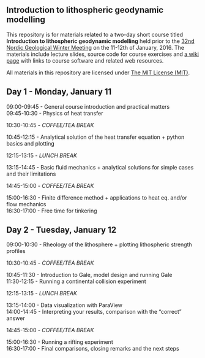 ## Introduction to lithospheric geodynamic modelling

This repository is for materials related to a two-day short course titled **Introduction to lithospheric geodynamic modelling** held prior to the [32nd Nordic Geological Winter Meeting](http://www.geologinenseura.fi/winter_meeting/ ) on the 11-12th of January, 2016.
The materials include lecture slides, source code for course exercises and [a wiki page](https://github.com/HUGG/NGWM2016-modelling-course/wiki) with links to course software and related web resources.

All materials in this repository are licensed under [The MIT License (MIT)](https://github.com/HUGG/NGWM2016-modelling-course/blob/master/LICENSE ).

Day 1 - Monday, January 11
---
09:00-09:45 - General course introduction and practical matters<br/>
09:45-10:30 - Physics of heat transfer

10:30-10:45 - *COFFEE/TEA BREAK*

10:45-12:15 - Analytical solution of the heat transfer equation + python basics and plotting

12:15-13:15 - *LUNCH BREAK*

13:15-14:45 - Basic fluid mechanics + analytical solutions for simple cases and their limitations

14:45-15:00 - *COFFEE/TEA BREAK*

15:00-16:30 - Finite difference method + applications to heat eq. and/or flow mechanics<br/>
16:30-17:00 - Free time for tinkering<br/>

Day 2 - Tuesday, January 12
---
09:00-10:30 - Rheology of the lithosphere + plotting lithospheric strength profiles

10:30-10:45 - *COFFEE/TEA BREAK*

10:45-11:30 - Introduction to Gale, model design and running Gale<br/>
11:30-12:15 - Running a continental collision experiment

12:15-13:15 - *LUNCH BREAK*

13:15-14:00 - Data visualization with ParaView<br/>
14:00-14:45 - Interpreting your results, comparison with the “correct” answer

14:45-15:00 - *COFFEE/TEA BREAK*

15:00-16:30 - Running a rifting experiment<br/>
16:30-17:00 - Final comparisons, closing remarks and the next steps
